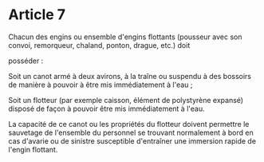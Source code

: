 # Article 7

Chacun des engins ou ensemble d'engins flottants (pousseur avec son convoi, remorqueur, chaland, ponton, drague, etc.) doit

posséder :

Soit un canot armé à deux avirons, à la traîne ou suspendu à des bossoirs de manière à pouvoir à être mis immédiatement à l'eau ;

Soit un flotteur (par exemple caisson, élément de polystyrène expansé) disposé de façon à pouvoir être mis immédiatement à l'eau.

La capacité de ce canot ou les propriétés du flotteur doivent permettre le sauvetage de l'ensemble du personnel se trouvant normalement à bord en cas d'avarie ou de sinistre susceptible d'entraîner une immersion rapide de l'engin flottant.
